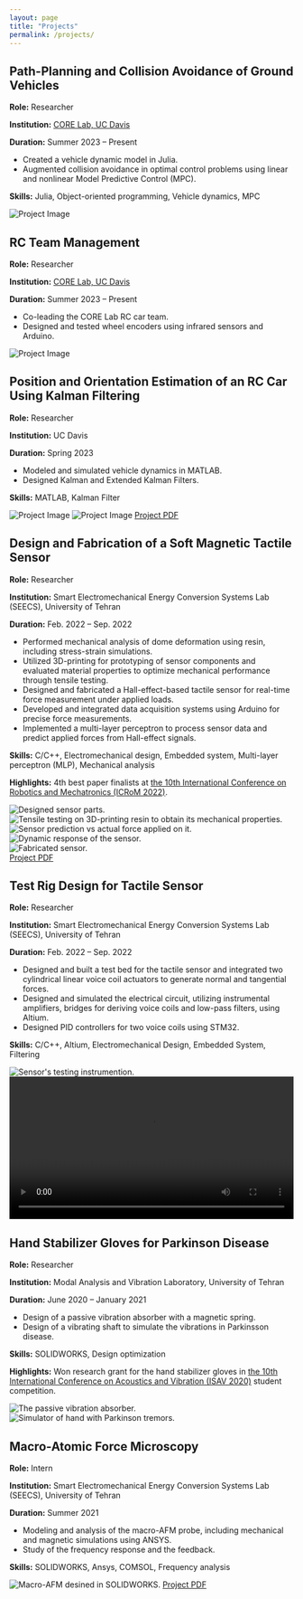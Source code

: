 ```yaml
---
layout: page
title: "Projects"
permalink: /projects/
---
```

<div class="projects-section">
  <!-- Project 1 -->
  <div class="project-card">
    <div class="project-content">
      <h2>Path-Planning and Collision Avoidance of Ground Vehicles</h2>
      <p><strong>Role:</strong> Researcher</p>
      <p><strong>Institution:</strong>  <a href="https://nazarilab.ucdavis.edu/" target="_blank" rel="noopener noreferrer">CORE Lab, UC Davis</a></p>
      <p><strong>Duration:</strong> Summer 2023 – Present</p>
      <ul>
        <li>Created a vehicle dynamic model in Julia.</li>
        <li>Augmented collision avoidance in optimal control problems using linear and nonlinear Model Predictive Control (MPC).</li>
      </ul>
      <p><strong>Skills:</strong> Julia, Object-oriented programming, Vehicle dynamics, MPC</p>
    </div>
    <div class="project-media">
      <img src="/assets/images/OSQP_MPC.png" alt="Project Image">
    </div>
  </div>

  <!-- Project 2 -->
  <div class="project-card">
    <div class="project-content">
      <h2>RC Team Management</h2>
      <p><strong>Role:</strong> Researcher</p>
      <p><strong>Institution:</strong> <a href="https://nazarilab.ucdavis.edu/" target="_blank" rel="noopener noreferrer">CORE Lab, UC Davis</a></p>
      <p><strong>Duration:</strong> Summer 2023 – Present</p>
      <ul>
        <li>Co-leading the CORE Lab RC car team.</li>
        <li>Designed and tested wheel encoders using infrared sensors and Arduino.</li>
      </ul>
    </div>
    <div class="project-media">
      <img src="/assets/images/RC3.jpg" alt="Project Image">
      <!-- <a href="/assets/pdfs/project2.pdf" target="_blank" class="project-pdf">Project PDF</a> -->
    </div>
  </div>

  <!-- Project 3 -->
  <div class="project-card">
    <div class="project-content">
      <h2>Position and Orientation Estimation of an RC Car Using Kalman Filtering</h2>
      <p><strong>Role:</strong> Researcher</p>
      <p><strong>Institution:</strong> UC Davis</p>
      <p><strong>Duration:</strong> Spring 2023</p>
      <ul>
        <li>Modeled and simulated vehicle dynamics in MATLAB.</li>
        <li>Designed Kalman and Extended Kalman Filters.</li>
      </ul>
      <p><strong>Skills:</strong> MATLAB, Kalman Filter</p>
    </div>
    <div class="project-media">
      <img src="/assets/images/estimationError.jpg" alt="Project Image">
      <img src="/assets/images/state-comparison.jpg" alt="Project Image">
      <a href="/assets/pdfs/estimation.pdf" target="_blank" class="project-pdf">Project PDF</a>
    </div>
  </div>

  <!-- Project 4 -->
  <div class="project-card custom-layout">
    <div class="project-content">
        <h2>Design and Fabrication of a Soft Magnetic Tactile Sensor</h2>
        <p><strong>Role:</strong> Researcher</p>
        <p><strong>Institution:</strong> Smart Electromechanical Energy Conversion Systems Lab (SEECS), University of Tehran</p>
        <p><strong>Duration:</strong> Feb. 2022 – Sep. 2022</p>
        <ul>
          <li>Performed mechanical analysis of dome deformation using resin, including stress-strain simulations.</li>
          <li>Utilized 3D-printing for prototyping of sensor components and evaluated material properties to optimize mechanical performance through tensile testing.</li>
          <li>Designed and fabricated a Hall-effect-based tactile sensor for real-time force measurement under applied loads.</li>
          <li>Developed and integrated data acquisition systems using Arduino for precise force measurements.</li>
          <li>Implemented a multi-layer perceptron to process sensor data and predict applied forces from Hall-effect signals.</li>
        </ul>
        <p><strong>Skills:</strong> C/C++, Electromechanical design, Embedded system, Multi-layer perceptron (MLP), Mechanical analysis</p>
        <p><strong>Highlights:</strong> 4th best paper finalists at <a href="https://icrom.ir/" target="_blank" rel="noopener noreferrer"> the 10th International Conference on Robotics and Mechatronics (ICRoM 2022)</a>.</p>
    </div>
    <div class="project-images">
        <div class="top-right">
            <img src="/assets/images/sensor-cad.jpg" alt="Designed sensor parts." class="large-image">
            <div class="small-images-row">
                <img src="/assets/images/tensile.jpg" alt="Tensile testing on 3D-printing resin to obtain its mechanical properties." class="small-image narrow">
                <img src="/assets/images/disp.jpg" alt="Sensor prediction vs actual force applied on it." class="small-image wide">
            </div>
            <img src="/assets/images/force.jpg" alt="Dynamic response of the sensor." class="large-image">
        </div>
        <div class="wide-bottom">
            <img src="/assets/images/sensor.jpg" alt="Fabricated sensor." class="wide-image">
        </div>
        <div class="small-images-row">
            <a href="/assets/pdfs/tactile.pdf" target="_blank" class="project-pdf">Project PDF</a>
        </div>
    </div>
</div>

<!-- Project 5 -->
  <div class="project-card">
    <div class="project-content">
        <h2>Test Rig Design for Tactile Sensor</h2>
        <p><strong>Role:</strong> Researcher</p>
        <p><strong>Institution:</strong> Smart Electromechanical Energy Conversion Systems Lab (SEECS), University of Tehran</p>
        <p><strong>Duration:</strong> Feb. 2022 – Sep. 2022</p>
        <ul>
            <li>Designed and built a test bed for the tactile sensor and integrated two cylindrical linear voice coil actuators to generate normal and tangential forces.</li>
            <li>Designed and simulated the electrical circuit, utilizing instrumental amplifiers, bridges for deriving voice coils and low-pass filters, using Altium.</li>
            <li>Designed PID controllers for two voice coils using STM32.</li>
        </ul>
        <p><strong>Skills:</strong> C/C++, Altium, Electromechanical Design, Embedded System, Filtering</p>
    </div>
    <div class="project-media">
      <img src="/assets/images/instrumentation.jpg" alt="Sensor's testing instrumention.">
      <video controls width="100%" class="project-video">
        <source src="/assets/video/Tactile-test.mp4" type="video/mp4">
      </video>
    </div>
</div>

  <!-- Project 6 -->
<div class="project-card">
  <div class="project-content">
    <h2>Hand Stabilizer Gloves for Parkinson Disease</h2>
    <p><strong>Role:</strong> Researcher</p>
    <p><strong>Institution:</strong> Modal Analysis and Vibration Laboratory, University of Tehran</p>
    <p><strong>Duration:</strong> June 2020 – January 2021</p>
    <ul>
      <li>Design of a passive vibration absorber with a magnetic spring.</li>
      <li>Design of a vibrating shaft to simulate the vibrations in Parkinsson disease.</li>
      <!-- Add more bullet points as needed -->
    </ul>
    <p><strong>Skills:</strong> SOLIDWORKS, Design optimization</p>
    <p><strong>Highlights:</strong> Won research grant for the hand stabilizer gloves in <a href="https://2020.isav.ir/?lang=en" target="_blank" rel="noopener noreferrer"> the 10th International Conference on Acoustics and Vibration (ISAV 2020)</a> student competition.</p>
  </div>
  <div class="project-media">
    <img src="/assets/images/hand1.jpg" alt="The passive vibration absorber.">
    <img src="/assets/images/hand2.jpg" alt="Simulator of hand with Parkinson tremors.">
  </div>
</div>

  <!-- Add more projects similarly -->
  <!-- Project 7 -->
<div class="project-card">
  <div class="project-content">
    <h2>Macro-Atomic Force Microscopy</h2>
    <p><strong>Role:</strong> Intern</p>
    <p><strong>Institution:</strong> Smart Electromechanical Energy Conversion Systems Lab (SEECS), University of Tehran</p>
    <p><strong>Duration:</strong> Summer 2021</p>
    <ul>
      <li>Modeling and analysis of the macro-AFM probe, including mechanical and magnetic simulations using ANSYS.</li>
      <li>Study of the frequency response and the feedback.</li>
    </ul>
    <p><strong>Skills:</strong> SOLIDWORKS, Ansys, COMSOL, Frequency analysis</p>
  </div>
  <div class="project-media">
    <img src="/assets/images/intern1.png" alt="Macro-AFM desined in SOLIDWORKS.">
    <a href="/assets/pdfs/internship.pdf" target="_blank" class="project-pdf">Project PDF</a>
  </div>
</div>


</div>
